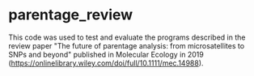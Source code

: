 # parentage_review

This code was used to test and evaluate the programs described in the review paper "The future of parentage analysis: from microsatellites to SNPs and beyond" published in Molecular Ecology in 2019 (https://onlinelibrary.wiley.com/doi/full/10.1111/mec.14988).
